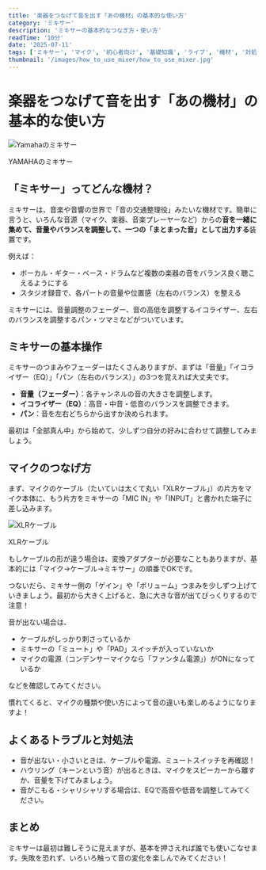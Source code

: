 ```yaml
---
title: '楽器をつなげて音を出す「あの機材」の基本的な使い方'
category: 'ミキサー'
description: 'ミキサーの基本的なつなぎ方・使い方'
readTime: '10分'
date: '2025-07-11'
tags: ['ミキサー', 'マイク', '初心者向け', '基礎知識', 'ライブ', '機材', '対処法']
thumbnail: '/images/how_to_use_mixer/how_to_use_mixer.jpg'
---
```


# 楽器をつなげて音を出す「あの機材」の基本的な使い方

![Yamahaのミキサー](/images/how_to_use_mixer/how_to_use_mixer.jpg)

<div className='sidenote'>YAMAHAのミキサー</div>

## 「ミキサー」ってどんな機材？
ミキサーは、音楽や音響の世界で「音の交通整理役」みたいな機材です。簡単に言うと、いろんな音源（マイク、楽器、音楽プレーヤーなど）からの**音を一緒に集めて、音量やバランスを調整して、一つの「まとまった音」として出力する**装置です。

例えば：
- ボーカル・ギター・ベース・ドラムなど複数の楽器の音をバランス良く聴こえるようにする
- スタジオ録音で、各パートの音量や位置感（左右のバランス）を整える

ミキサーには、音量調整のフェーダー、音の高低を調整するイコライザー、左右のバランスを調整するパン・ツマミなどがついています。

<!-- 各部位の画像 -->

## ミキサーの基本操作

ミキサーのつまみやフェーダーはたくさんありますが、まずは「音量」「イコライザー（EQ）」「パン（左右のバランス）」の3つを覚えれば大丈夫です。

- **音量（フェーダー）**：各チャンネルの音の大きさを調整します。
- **イコライザー（EQ）**：高音・中音・低音のバランスを調整できます。
- **パン**：音を左右どちらから出すか決められます。

最初は「全部真ん中」から始めて、少しずつ自分の好みに合わせて調整してみましょう。

## マイクのつなげ方

まず、マイクのケーブル（たいていは太くて丸い「XLRケーブル」）の片方をマイク本体に、もう片方をミキサーの「MIC IN」や「INPUT」と書かれた端子に差し込みます。

![XLRケーブル](/images/how_to_use_mixer/XLRCable.jpg)

<div className='sidenote'>XLRケーブル</div>

もしケーブルの形が違う場合は、変換アダプターが必要なこともありますが、基本的には「マイク→ケーブル→ミキサー」の順番でOKです。

つないだら、ミキサー側の「ゲイン」や「ボリューム」つまみを少しずつ上げていきましょう。最初から大きく上げると、急に大きな音が出てびっくりするので注意！

音が出ない場合は、
- ケーブルがしっかり刺さっているか
- ミキサーの「ミュート」や「PAD」スイッチが入っていないか
- マイクの電源（コンデンサーマイクなら「ファンタム電源」）がONになっているか

などを確認してみてください。

慣れてくると、マイクの種類や使い方によって音の違いも楽しめるようになりますよ！

## よくあるトラブルと対処法

- 音が出ない・小さいときは、ケーブルや電源、ミュートスイッチを再確認！
- ハウリング（キーンという音）が出るときは、マイクをスピーカーから離すか、音量を下げてみましょう。
- 音がこもる・シャリシャリする場合は、EQで高音や低音を調整してみてください。

## まとめ

ミキサーは最初は難しそうに見えますが、基本を押さえれば誰でも使いこなせます。失敗を恐れず、いろいろ触って音の変化を楽しんでみてください！

